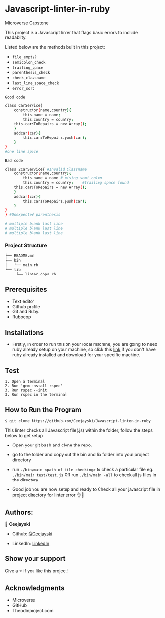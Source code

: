 # Javascript-linter-in-ruby
Microverse Capstone

This project is a Javascript linter that flags basic errors to include readablity.

Listed below are the methods built in this project:

-   `file_empty?`
-   `semicolon_check` 
-   `trailing_space`
-   `parenthesis_check`
-   `check_classname`
-   `last_line_space_check`
-   `error_sort`

`Good code`

```bash
class CarService{
    constructor(name,country){
        this.name = name;
        this.country = country;
    this.carsToRepairs = new Array();
    }
    addcar(car){
        this.carsToRepairs.push(car);
    }
}
#one line space
```
`Bad code`

```bash
class 2CarService{ #Invalid Classname 
    constructor(name,country){
        this.name = name # mising semi_colon
        this.country = country;    #trailing space found
    this.carsToRepairs = new Array();
    }
    addcar(car){
        this.carsToRepairs.push(car);
    }
}
} #Unexpected parenthesis

# multiple blank last line
# multiple blank last line
# multiple blank last line
```



### Project Structure

```bash 
├── README.md
├── bin
│   └── main.rb
└── lib
     └── linter_cops.rb

```

## Prerequisites
-  Text editor
-  Github profile
-  Git and Ruby.
-  Rubocop

## Installations

- Firstly, in order to run this on your local machine, you are going to need ruby already setup on your machine, so click this [link](https://rubyinstaller.org/) if you don't have ruby already installed and download for your specific machine.

## Test
    1. Open a terminal
    2. Run 'gem install rspec'
    3. Run rspec --init
    3. Run rspec in the terminal

## How to Run the Program



```
$ git clone https://github.com/Ceejayski/Javascript-linter-in-ruby
```
This linter checks all Javascript file(.js) within the folder, follow the steps below to get setup
- Open your git bash and clone the repo.

- go to the folder and copy out the bin and lib folder into your project directory

- run ```./bin/main <path of file checking>``` to check a particular file eg. ```./bin/main test/test.js``` OR run ```./bin/main -all``` to check all js files in the directory

- Good job you are now setup and ready to Check all your javascript file in project directory for linter error 👌🙌

## Authors:

👤 **Ceejayski**

- Github: [@Ceejayski](https://github.com/Ceejayski)

- LinkedIn: [LinkedIn](https://www.linkedin.com/in/chijioke-okoli-b0397a168/)

## Show your support

Give a ⭐️ if you like this project!

## Acknowledgments

- Microverse
- GitHub
- Theodinproject.com
